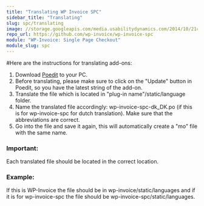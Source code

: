 ```yaml
---
title: "Translating WP Invoice SPC"
sidebar_title: "Translating"
slug: spc/translating
image: //storage.googleapis.com/media.usabilitydynamics.com/2014/10/21c6ccf7-wpinvoice-extension-single_page_checkout-icon-300x300.png
repo_url: https://github.com/wp-invoice/wp-invoice-spc
module: "WP-Invoice: Single Page Checkout"
module_slug: spc
---
```


#Here are the instructions for translating add-ons:

1. Download [Poedit](https://poedit.net/) to your PC. 
2. Before translating, please make sure to click on the "Update" button in Poedit, so you have the latest string of the add-on.
3. Translate the file which is located in "plug-in name"/static/language folder. 
4. Name the translated file accordingly: wp-invoice-spc-dk_DK.po  (if this is for wp-invoice-spc for dutch translation). Make sure that the abbreviations are correct.
5. Go into the file and save it again, this will automatically create a "mo" file with the same name.

### Important:  
Each translated file should be located in the correct location.

### Example: 
If this is WP-Invoice the file should be in  wp-invoice/static/languages and if it is for wp-invoice-spc the file should be wp-invoice-spc/static/languages.   